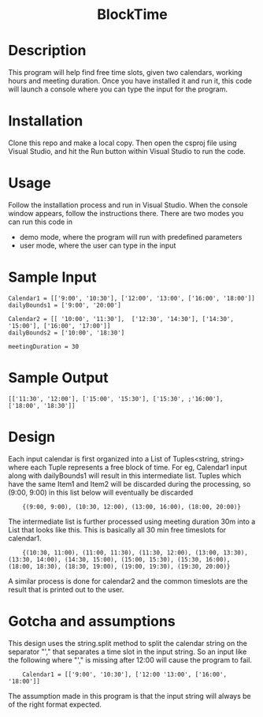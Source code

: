 <h1 align="center">BlockTime</h1>

# Description
This program will help find free time slots, given two calendars, working hours and meeting duration. Once you have installed it and run it, this code will launch a console where you can type the input for the program.

# Installation
Clone this repo and make a local copy. Then open the csproj file using Visual Studio, and hit the Run button within Visual Studio to run the code.

# Usage
Follow the installation process and run in Visual Studio. When the console window appears, follow the instructions there. There are two modes you can run this code in
- demo mode, where the program will run with predefined parameters
- user mode, where the user can type in the input

# Sample Input
    Calendar1 = [['9:00', '10:30'], ['12:00', '13:00', ['16:00', '18:00']]
    dailyBounds1 = ['9:00', '20:00']

    Calendar2 = [[ '10:00', '11:30'],  ['12:30', '14:30'], ['14:30', '15:00'], ['16:00', '17:00']]
    dailyBounds2 = ['10:00', '18:30']

    meetingDuration = 30

# Sample Output
    [['11:30', '12:00'], ['15:00', '15:30'], ['15:30', ;'16:00'], ['18:00', '18:30']]
    
# Design
Each input calendar is first organized into a List of Tuples<string, string> where each Tuple represents a free block of time. For eg, Calendar1 input along with dailyBounds1 will result in this intermediate list. Tuples which have the same Item1 and Item2 will be discarded during the processing, so (9:00, 9:00) in this list below will eventually be discarded

        {(9:00, 9:00), (10:30, 12:00), (13:00, 16:00), (18:00, 20:00)}
        
The intermediate list is further processed using meeting duration 30m into a List that looks like this. This is basically all 30 min free timeslots for calendar1.

        {(10:30, 11:00), (11:00, 11:30), (11:30, 12:00), (13:00, 13:30), (13:30, 14:00), (14:30, 15:00), (15:00, 15:30), (15:30, 16:00), (18:00, 18:30), (18:30, 19:00), (19:00, 19:30), (19:30, 20:00)}
        
A similar process is done for calendar2 and the common timeslots are the result that is printed out to the user.
        
# Gotcha and assumptions
This design uses the string.split method to split the calendar string on the separator "'," that separates a time slot in the input string. So an input like the following where "'," is missing after 12:00 will cause the program to fail.  

        Calendar1 = [['9:00', '10:30'], ['12:00 '13:00', ['16:00', '18:00']]
        
The assumption made in this program is that the input string will always be of the right format expected.



